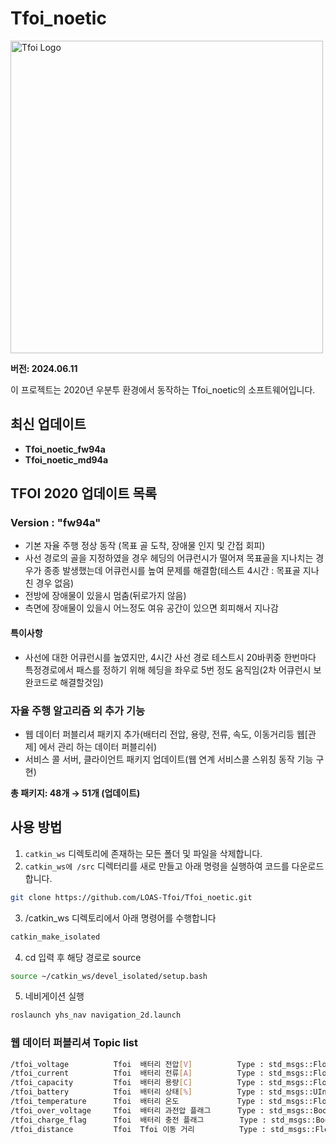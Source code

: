 # Tfoi_noetic


<img src="https://github.com/LOAS-Tfoi/Tfoi_noetic/assets/117344855/512ec3d4-b469-47d6-943e-b6222e08e2ad" alt="Tfoi Logo" width="500" height="500">


**버전: 2024.06.11**

이 프로젝트는 2020년 우분투 환경에서 동작하는 Tfoi_noetic의 소프트웨어입니다.

## 최신 업데이트

- **Tfoi_noetic_fw94a**
- **Tfoi_noetic_md94a**

## TFOI 2020 업데이트 목록

### Version : "fw94a"

- 기본 자율 주행 정상 동작 (목표 골 도착, 장애물 인지 및 간접 회피)
- 사선 경로의 골을 지정하였을 경우 헤딩의 어큐런시가 떨어져 목표골을 지나치는 경우가 종종 발생했는데 어큐런시를 높여 문제를 해결함(테스트 4시간 : 목표골 지나친 경우 없음)
- 전방에 장애물이 있을시 멈춤(뒤로가지 않음)
- 측면에 장애물이 있을시 어느정도 여유 공간이 있으면 회피해서 지나감

#### 특이사항

- 사선에 대한 어큐런시를 높였지만, 4시간 사선 경로 테스트시 20바퀴중 한번마다 특정경로에서 패스를 정하기 위해 헤딩을 좌우로 5번 정도 움직임(2차 어큐런시 보완코드로 해결할것임)

### 자율 주행 알고리즘 외 추가 기능

- 웹 데이터 퍼블리셔 패키지 추가(배터리 전압, 용량, 전류, 속도, 이동거리등 웹[관제] 에서 관리 하는 데이터 퍼블리쉬)
- 서비스 콜 서버, 클라이언트 패키지 업데이트(웹 연계 서비스콜 스위칭 동작 기능 구현)

**총 패키지: 48개 → 51개 (업데이트)**

## 사용 방법

1. `catkin_ws` 디렉토리에 존재하는 모든 폴더 및 파일을 삭제합니다.
2. `catkin_ws에 /src` 디렉터리를 새로 만들고 아래 명령을 실행하여 코드를 다운로드합니다.
```bash
git clone https://github.com/LOAS-Tfoi/Tfoi_noetic.git
```
3. /catkin_ws 디렉토리에서 아래 명령어를 수행합니다
```bash
catkin_make_isolated
```
4. cd 입력 후  해당 경로로 source 
```bash
source ~/catkin_ws/devel_isolated/setup.bash
```
5. 네비게이션 실행
```bash
roslaunch yhs_nav navigation_2d.launch
```

### 웹 데이터 퍼블리셔 Topic list
```bash
/tfoi_voltage          Tfoi  배터리 전압[V]          Type : std_msgs::Float32
/tfoi_current          Tfoi  배터리 전류[A]          Type : std_msgs::Float32
/tfoi_capacity         Tfoi  배터리 용량[C]          Type : std_msgs::Float32
/tfoi_battery          Tfoi  배터리 상태[%]          Type : std_msgs::UInt8
/tfoi_temperature      Tfoi  배터리 온도             Type : std_msgs::Float32
/tfoi_over_voltage     Tfoi  배터리 과전압 플래그      Type : std_msgs::Bool
/tfoi_charge_flag      Tfoi  배터리 충전 플래그        Type : std_msgs::Bool
/tfoi_distance         Tfoi  Tfoi 이동 거리          Type : std_msgs::Float32  (테스트 및 검증 필요)


